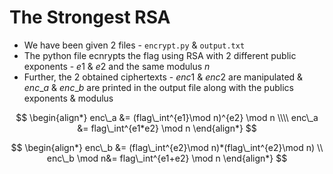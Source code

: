 # The Strongest RSA
- We have been given 2 files - `encrypt.py` & `output.txt`
- The python file ecnrypts the flag using RSA with 2 different public exponents - $e1$ & $e2$ and the same modulus $n$
- Further, the 2 obtained ciphertexts - $enc1$ & $enc2$ are manipulated & $enc\_a$ & $enc\_b$ are printed in the output file along with the publics exponents & modulus

$$
\begin{align*}
enc\_a &= (flag\_int^{e1}\mod n)^{e2} \mod n \\\\
enc\_a &= flag\_int^{e1*e2} \mod n
\end{align*}
$$

$$
\begin{align*}
enc\_b &= (flag\_int^{e2}\mod n)*(flag\_int^{e2}\mod n) \\
enc\_b \mod n&= flag\_int^{e1+e2} \mod n
\end{align*}
$$